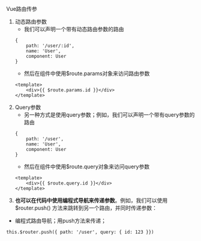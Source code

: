 Vue路由传参
1. 动态路由参数
    - 我们可以声明一个带有动态路由参数的路由
    ```
    {
        path: '/user/:id',
        name: 'User',
        component: User
    }
    ```
    - 然后在组件中使用$route.params对象来访问路由参数
    ```
    <template>
        <div>{{ $route.params.id }}</div>
    </template>
    ```
2. Query参数
    - 另一种方式是使用query参数；例如，我们可以声明一个带有query参数的路由
    ```
    {
        path: '/user',
        name: 'User',
        component: User
    }
    ```
    - 然后在组件中使用$route.query对象来访问query参数
    ```
    <template>
        <div>{{ $route.query.id }}</div>
    </template>
    ```
3. **也可以在代码中使用编程式导航来传递参数**。例如，我们可以使用 $router.push() 方法来跳转到另一个路由，并同时传递参数：
- 编程式路由导航；用push方法来传递；
```
this.$router.push({ path: '/user', query: { id: 123 }})
```